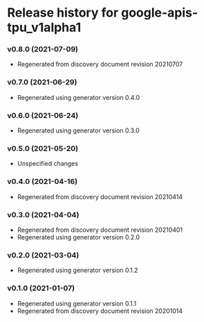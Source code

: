 # Release history for google-apis-tpu_v1alpha1

### v0.8.0 (2021-07-09)

* Regenerated from discovery document revision 20210707

### v0.7.0 (2021-06-29)

* Regenerated using generator version 0.4.0

### v0.6.0 (2021-06-24)

* Regenerated using generator version 0.3.0

### v0.5.0 (2021-05-20)

* Unspecified changes

### v0.4.0 (2021-04-16)

* Regenerated from discovery document revision 20210414

### v0.3.0 (2021-04-04)

* Regenerated from discovery document revision 20210401
* Regenerated using generator version 0.2.0

### v0.2.0 (2021-03-04)

* Regenerated using generator version 0.1.2

### v0.1.0 (2021-01-07)

* Regenerated using generator version 0.1.1
* Regenerated from discovery document revision 20201014

